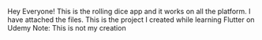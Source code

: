 Hey Everyone!
This is the rolling dice app and it works on all the platform. I have attached the files. 
This is the project I created while learning Flutter on Udemy 
Note: This is not my creation
